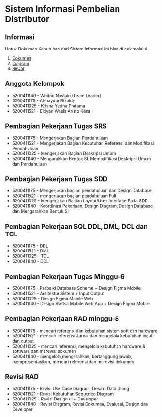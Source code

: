 Sistem Informasi Pembelian Distributor
==

Informasi
--

Untuk Dokumen Kebutuhan dari Sistem Informasi ini bisa di cek melalui 

1. [Dokumen](Docs/)
2. [Diagram](https://drive.google.com/drive/folders/1k-r20TER2mTzx6L6NC2sPeVq83KCNABf?usp=sharing)
3. [ReCar](https://github.com/sasa-coooo/K4_ReCar)


Anggota Kelompok 
--

- 5200411140 - Whitnu Nastain (Team Leader) 
- 5200411175 - Al-haydar Rizaldy
- 5200411025 - Krisna Yudha Pratama
- 5200411521 - Eldyan Wasis Aristo Kana

Pembagian Pekerjaan Tugas SRS 
--

- 5200411175 - Mengerjakan Bagian Pendahuluan
- 5200411521 - Mengerjakan Bagian Kebutuhan Referensi dan Modifikasi Pendahuluan
- 5200411025 - Mengerjakan Bagian Deskripsi Umum 
- 5200411140 - Mengarahkan Bentuk SI, Memodifikasi Deskripsi Umum dan Pendahuluan


Pembagian Pekerjaan Tugas SDD 
-- 

- 5200411175 - Mengerjakan bagian pendahuluan dan Design Database
- 5200411521 - mengerjakan bagian pendahuluan Full
- 5200411025 - Mengerjakan Bagian Layout/User Interface Pada SDD 
- 5200411140 - Koordinasi Pekerjaan, Design Diagram, Design Database dan Mengarahkan Bentuk SI 


Pembagian Pekerjaan SQL DDL, DML, DCL dan TCL
--

- 5200411175 - DDL 
- 5200411521 - DML 
- 5200411025 - TCL 
- 5200411140 - DCL 

Pembagian Pekerjaan Tugas Minggu-6 
-- 

- 5200411175 - Perbaiki Database Scheme + Design Figma Mobile 
- 5200411521 - Arsitektur Sistem + Input Output 
- 5200411025 - Design Figma Mobile Web 
- 5200411140 - Design Sketsa Mobile Web App + Design Figma Mobile


Pembagian Pekerjaan RAD minggu-8
--

- 5200411175 - mencari referensi dan kebutuhan sistem soft dan hardware
- 5200411521 - mencari referensi Jurnal dan mengelola kebutuhan input dan output 
- 5200411025 - mencari referensi, mengelola kebutuhan hardware & software dan merevisi dokumen
- 5200411140 - mengelola,mengarahkan, bertanggung jawab, mempresentasikan, mencari referensi dan merevisi dokumen

Revisi RAD
-- 

- 5200411175 - Revisi Use Case Diagram, Desain Data Ulang
- 5200411521 - Revisi Kebutuhan Sequence Diagram
- 5200411025 - Revisi Design ui + Developer 
- 5200411140 - Revisi Diagram, Revisi Dokumen, Evaluasi, Design dan Developer
